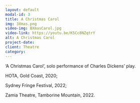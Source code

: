 ```yaml
---
layout: default
modal-id: 3
title: A Christmas Carol
img: 3Xmas.png
video-img: BXmasCarol.jpg
video-link: https://youtu.be/K5Cc8NZqtrY
alt: A Christmas Carol
project-date: 
client: Theatre
category:
---
```


‘A Christmas Carol’, solo performance of Charles Dickens’ play. 

HOTA, Gold Coast, 2020;

Sydney Fringe Festival, 2022;

Zamia Theatre, Tamborine Mountain, 2022.
